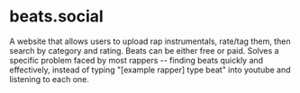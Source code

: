 # beats.social
A website that allows users to upload rap instrumentals, rate/tag them, then search by category and rating. Beats can be either free or paid. Solves a specific problem faced by most rappers -- finding beats quickly and effectively, instead of typing "[example rapper] type beat" into youtube and listening to each one.
